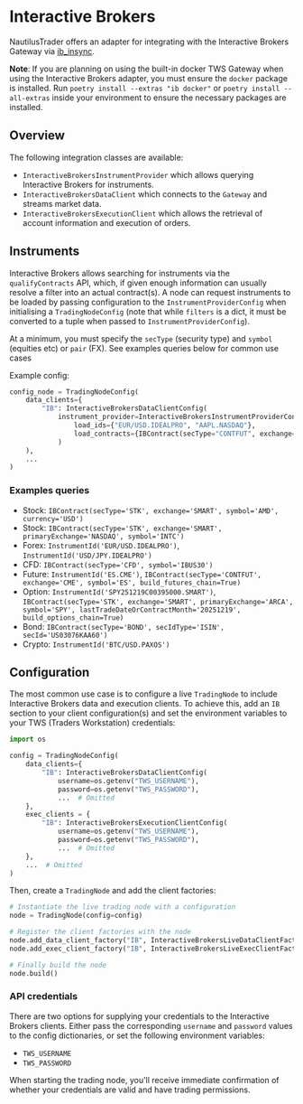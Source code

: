 # Interactive Brokers

NautilusTrader offers an adapter for integrating with the Interactive Brokers Gateway via 
[ib_insync](https://github.com/erdewit/ib_insync).

**Note**: If you are planning on using the built-in docker TWS Gateway when using the Interactive Brokers adapter,
you must ensure the `docker` package is installed. Run `poetry install --extras "ib docker"` 
or `poetry install --all-extras` inside your environment to ensure the necessary packages are installed.

## Overview

The following integration classes are available:
- `InteractiveBrokersInstrumentProvider` which allows querying Interactive Brokers for instruments.
- `InteractiveBrokersDataClient` which connects to the `Gateway` and streams market data.
- `InteractiveBrokersExecutionClient` which allows the retrieval of account information and execution of orders.

## Instruments
Interactive Brokers allows searching for instruments via the `qualifyContracts` API, which, if given enough information
can usually resolve a filter into an actual contract(s). A node can request instruments to be loaded by passing 
configuration to the `InstrumentProviderConfig` when initialising a `TradingNodeConfig` (note that while `filters`
is a dict, it must be converted to a tuple when passed to `InstrumentProviderConfig`).

At a minimum, you must specify the `secType` (security type) and `symbol` (equities etc) or `pair` (FX). See examples 
queries below for common use cases 

Example config: 

```python
config_node = TradingNodeConfig(
    data_clients={
        "IB": InteractiveBrokersDataClientConfig(
            instrument_provider=InteractiveBrokersInstrumentProviderConfig(
                load_ids={"EUR/USD.IDEALPRO", "AAPL.NASDAQ"},
                load_contracts={IBContract(secType="CONTFUT", exchange="CME", symbol="MES")},
            )
    ),
    ...
)
```

### Examples queries
- Stock: `IBContract(secType='STK', exchange='SMART', symbol='AMD', currency='USD')`
- Stock: `IBContract(secType='STK', exchange='SMART', primaryExchange='NASDAQ', symbol='INTC')`
- Forex: `InstrumentId('EUR/USD.IDEALPRO')`, `InstrumentId('USD/JPY.IDEALPRO')`
- CFD: `IBContract(secType='CFD', symbol='IBUS30')`
- Future: `InstrumentId('ES.CME')`, `IBContract(secType='CONTFUT', exchange='CME', symbol='ES', build_futures_chain=True)`
- Option: `InstrumentId('SPY251219C00395000.SMART')`, `IBContract(secType='STK', exchange='SMART', primaryExchange='ARCA', symbol='SPY', lastTradeDateOrContractMonth='20251219', build_options_chain=True)`
- Bond: `IBContract(secType='BOND', secIdType='ISIN', secId='US03076KAA60')`
- Crypto: `InstrumentId('BTC/USD.PAXOS')`


## Configuration
The most common use case is to configure a live `TradingNode` to include Interactive Brokers
data and execution clients. To achieve this, add an `IB` section to your client
configuration(s) and set the environment variables to your TWS (Traders Workstation) credentials:

```python
import os

config = TradingNodeConfig(
    data_clients={
        "IB": InteractiveBrokersDataClientConfig(
            username=os.getenv("TWS_USERNAME"),
            password=os.getenv("TWS_PASSWORD"),
            ...  # Omitted
    },
    exec_clients = {
        "IB": InteractiveBrokersExecutionClientConfig(
            username=os.getenv("TWS_USERNAME"),
            password=os.getenv("TWS_PASSWORD"),
            ...  # Omitted
    },
    ...  # Omitted
)
```

Then, create a `TradingNode` and add the client factories:

```python
# Instantiate the live trading node with a configuration
node = TradingNode(config=config)

# Register the client factories with the node
node.add_data_client_factory("IB", InteractiveBrokersLiveDataClientFactory)
node.add_exec_client_factory("IB", InteractiveBrokersLiveExecClientFactory)

# Finally build the node
node.build()
```

### API credentials
There are two options for supplying your credentials to the Interactive Brokers clients.
Either pass the corresponding `username` and `password` values to the config dictionaries, or
set the following environment variables: 
- `TWS_USERNAME`
- `TWS_PASSWORD`

When starting the trading node, you'll receive immediate confirmation of whether your
credentials are valid and have trading permissions.
